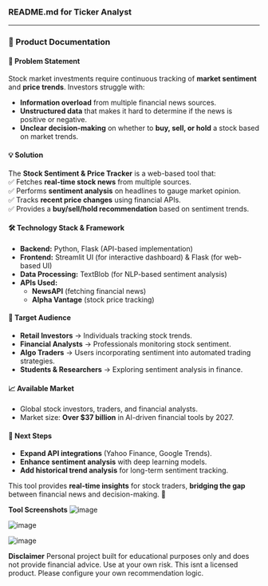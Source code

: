 ### README.md for Ticker Analyst

---

### **📌 Product Documentation**  

#### **📍 Problem Statement**  
Stock market investments require continuous tracking of **market sentiment** and **price trends**. Investors struggle with:  
- **Information overload** from multiple financial news sources.  
- **Unstructured data** that makes it hard to determine if the news is positive or negative.  
- **Unclear decision-making** on whether to **buy, sell, or hold** a stock based on market trends.  

#### **💡 Solution**  
The **Stock Sentiment & Price Tracker** is a web-based tool that:  
✅ Fetches **real-time stock news** from multiple sources.  
✅ Performs **sentiment analysis** on headlines to gauge market opinion.  
✅ Tracks **recent price changes** using financial APIs.  
✅ Provides a **buy/sell/hold recommendation** based on sentiment trends.  

#### **🛠️ Technology Stack & Framework**  
- **Backend:** Python, Flask (API-based implementation)  
- **Frontend:** Streamlit UI (for interactive dashboard) & Flask (for web-based UI)  
- **Data Processing:** TextBlob (for NLP-based sentiment analysis)  
- **APIs Used:**  
  - **NewsAPI** (fetching financial news)  
  - **Alpha Vantage** (stock price tracking)  

#### **🎯 Target Audience**  
- **Retail Investors** → Individuals tracking stock trends.  
- **Financial Analysts** → Professionals monitoring stock sentiment.  
- **Algo Traders** → Users incorporating sentiment into automated trading strategies.  
- **Students & Researchers** → Exploring sentiment analysis in finance.  

#### **📈 Available Market**  
- Global stock investors, traders, and financial analysts.  
- Market size: **Over $37 billion** in AI-driven financial tools by 2027.  

#### **🚀 Next Steps**  
- **Expand API integrations** (Yahoo Finance, Google Trends).  
- **Enhance sentiment analysis** with deep learning models.  
- **Add historical trend analysis** for long-term sentiment tracking.  

This tool provides **real-time insights** for stock traders, **bridging the gap** between financial news and decision-making. 🚀

**Tool Screenshots**
![image](https://github.com/user-attachments/assets/0dcd4f5a-fb3e-40da-b8a6-be01180d23bc)

![image](https://github.com/user-attachments/assets/ba450cfe-2bb3-480b-8446-58f91278c379)

![image](https://github.com/user-attachments/assets/63b6ffbf-b7f1-4814-8241-0fe4696b8c07)

**Disclaimer**
Personal project built for educational purposes only and does not provide financial advice. Use at your own risk. This isnt a licensed product. Please configure your own recommendation logic. 




